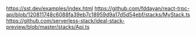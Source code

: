 https://sst.dev/examples/index.html
https://github.com/fddayan/react-trpc-api/blob/120811748c6088fa39eb7c18959d9a17d5d54ebf/stacks/MyStack.ts
https://github.com/serverless-stack/ideal-stack-preview/blob/master/stacks/Api.ts